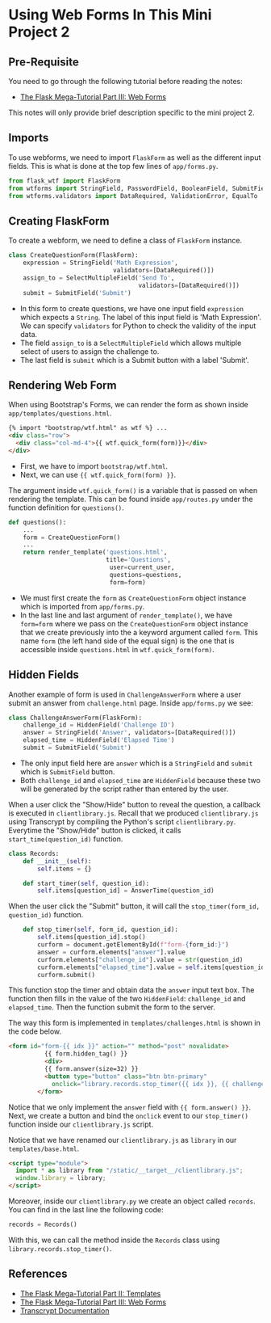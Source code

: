 # Using Web Forms In This Mini Project 2

## Pre-Requisite

You need to go through the following tutorial before reading the notes:

- [The Flask Mega-Tutorial Part III: Web Forms](https://blog.miguelgrinberg.com/post/the-flask-mega-tutorial-part-iii-web-forms)

This notes will only provide brief description specific to the mini project 2.

## Imports

To use webforms, we need to import `FlaskForm` as well as the different input fields. This is what is done at the top few lines of `app/forms.py`.

```python
from flask_wtf import FlaskForm
from wtforms import StringField, PasswordField, BooleanField, SubmitField, SelectMultipleField, IntegerField, HiddenField
from wtforms.validators import DataRequired, ValidationError, EqualTo
```

## Creating FlaskForm

To create a webform, we need to define a class of `FlaskForm` instance.

```python
class CreateQuestionForm(FlaskForm):
	expression = StringField('Math Expression',
                             validators=[DataRequired()])
	assign_to = SelectMultipleField('Send To',
                                    validators=[DataRequired()])
	submit = SubmitField('Submit')
```

- In this form to create questions, we have one input field `expression` which expects a `String`. The label of this input field is 'Math Expression'. We can specify `validators` for Python to check the validity of the input data.
- The field `assign_to` is a `SelectMultipleField` which allows multiple select of users to assign the challenge to.
- The last field is `submit` which is a Submit button with a label 'Submit'.

## Rendering Web Form

When using Bootstrap's Forms, we can render the form as shown inside `app/templates/questions.html`.

```html
{% import "bootstrap/wtf.html" as wtf %} ...
<div class="row">
  <div class="col-md-4">{{ wtf.quick_form(form)}}</div>
</div>
```

- First, we have to import `bootstrap/wtf.html`.
- Next, we can use `{{ wtf.quick_form(form) }}`.

The argument inside `wtf.quick_form()` is a variable that is passed on when rendering the template. This can be found inside `app/routes.py` under the function definition for `questions()`.

```python
def questions():
	...
	form = CreateQuestionForm()
	...
	return render_template('questions.html',
                           title='Questions',
							user=current_user,
							questions=questions,
							form=form)
```

- We must first create the `form` as `CreateQuestionForm` object instance which is imported from `app/forms.py`.
- In the last line and last argument of `render_template()`, we have `form=form` where we pass on the `CreateQuestionForm` object instance that we create previously into the a keyword argument called `form`. This name `form` (the left hand side of the equal sign) is the one that is accessible inside `questions.html` in `wtf.quick_form(form)`.

## Hidden Fields

Another example of form is used in `ChallengeAnswerForm` where a user submit an answer from `challenge.html` page. Inside `app/forms.py` we see:

```python
class ChallengeAnswerForm(FlaskForm):
	challenge_id = HiddenField('Challenge ID')
	answer = StringField('Answer', validators=[DataRequired()])
	elapsed_time = HiddenField('Elapsed Time')
	submit = SubmitField('Submit')
```

- The only input field here are `answer` which is a `StringField` and `submit` which is `SubmitField` button.
- Both `challenge_id` and `elapsed_time` are `HiddenField` because these two will be generated by the script rather than entered by the user.

When a user click the "Show/Hide" button to reveal the question, a callback is executed in `clientlibrary.js`. Recall that we produced `clientlibrary.js` using Transcrypt by compiling the Python's script `clientlibrary.py`. Everytime the "Show/Hide" button is clicked, it calls `start_time(question_id)` function.

```python
class Records:
	def __init__(self):
		self.items = {}

	def start_timer(self, question_id):
		self.items[question_id] = AnswerTime(question_id)
```

When the user click the "Submit" button, it will call the `stop_timer(form_id, question_id)` function.

```python
    def stop_timer(self, form_id, question_id):
        self.items[question_id].stop()
        curform = document.getElementById(f"form-{form_id:}")
        answer = curform.elements["answer"].value
        curform.elements["challenge_id"].value = str(question_id)
        curform.elements["elapsed_time"].value = self.items[question_id].elapsedtime
        curform.submit()
```

This function stop the timer and obtain data the `answer` input text box. The function then fills in the value of the two `HiddenField`: `challenge_id` and `elapsed_time`. Then the function submit the form to the server.

The way this form is implemented in `templates/challenges.html` is shown in the code below.

```html
<form id="form-{{ idx }}" action="" method="post" novalidate>
          {{ form.hidden_tag() }}
          <div>
          {{ form.answer(size=32) }}
          <button type="button" class="btn btn-primary"
            onclick="library.records.stop_timer({{ idx }}, {{ challenges[idx].id }})">Submit</button>
        </form>
```

Notice that we only implement the `answer` field with `{{ form.answer() }}`. Next, we create a button and bind the `onclick` event to our `stop_timer()` function inside our `clientlibrary.js` script.

Notice that we have renamed our `clientlibrary.js` as `library` in our `templates/base.html`.

```html
<script type="module">
  import * as library from "/static/__target__/clientlibrary.js";
  window.library = library;
</script>
```

Moreover, inside our `clientlibrary.py` we create an object called `records`. You can find in the last line the following code:

```python
records = Records()
```

With this, we can call the method inside the `Records` class using `library.records.stop_timer()`.

## References

- [The Flask Mega-Tutorial Part II: Templates](https://blog.miguelgrinberg.com/post/the-flask-mega-tutorial-part-ii-templates)
- [The Flask Mega-Tutorial Part III: Web Forms](https://blog.miguelgrinberg.com/post/the-flask-mega-tutorial-part-iii-web-forms)
- [Transcrypt Documentation](https://transcrypt.org/documentation)
